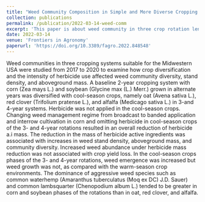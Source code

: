 ```yaml
---
title: "Weed Community Composition in Simple and More Diverse Cropping Systems"
collection: publications
permalink: /publication/2022-03-14-weed-comm
excerpt: 'This paper is about weed community in three crop rotation lengths.'
date: 2022-03-14
venue: 'Frontiers in Agronomy'
paperurl: 'https://doi.org/10.3389/fagro.2022.848548'
---
```

Weed communities in three cropping systems suitable for the Midwestern USA were studied from 2017 to 2020 to examine how crop diversification and the intensity of herbicide use affected weed community diversity, stand density, and aboveground mass. A baseline 2-year cropping system with corn (Zea mays L.) and soybean (Glycine max (L.) Merr.) grown in alternate years was diversified with cool-season crops, namely oat (Avena sativa L.), red clover (Trifolium pratense L.), and alfalfa (Medicago sativa L.) in 3-and 4-year systems. Herbicide was not applied in the cool-season crops. Changing weed management regime from broadcast to banded application and interrow cultivation in corn and omitting herbicide in cool-season crops of the 3- and 4-year rotations resulted in an overall reduction of herbicide a.i mass. The reduction in the mass of herbicide active ingredients was associated with increases in weed stand density, aboveground mass, and community diversity. Increased weed abundance under herbicide mass reduction was not associated with crop yield loss. In the cool-season crops phases of the 3- and 4-year rotations, weed emergence was increased but weed growth was not, as compared with the warm-season crop environments. The dominance of aggressive weed species such as common waterhemp (Amaranthus tuberculatus (Moq ex DC) J.D. Sauer) and common lambsquarter (Chenopodium album L.) tended to be greater in corn and soybean phases of the rotations than in oat, red clover, and alfalfa.
